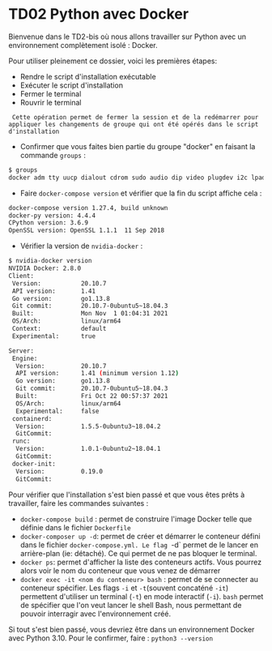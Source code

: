 # TD02 Python avec Docker


Bienvenue dans le TD2-bis où nous allons travailler sur Python avec un environnement complètement isolé : Docker. 

Pour utiliser pleinement ce dossier, voici les premières étapes:  
- Rendre le script d'installation exécutable
- Exécuter le script d'installation
- Fermer le terminal
- Rouvrir le terminal

``` Cette opération permet de fermer la session et de la redémarrer pour appliquer les changements de groupe qui ont été opérés dans le script d'installation```

- Confirmer que vous faites bien partie du groupe "docker" en faisant la commande `groups` : 

```bash
$ groups
docker adm tty uucp dialout cdrom sudo audio dip video plugdev i2c lpadmin gdm lightdm sambashare weston-launch gpio kali
```

- Faire `docker-compose version` et vérifier que la fin du script affiche cela :

```bash
docker-compose version 1.27.4, build unknown
docker-py version: 4.4.4
CPython version: 3.6.9
OpenSSL version: OpenSSL 1.1.1  11 Sep 2018
```
 
- Vérifier la version de `nvidia-docker` :

```bash
$ nvidia-docker version
NVIDIA Docker: 2.8.0
Client:
 Version:           20.10.7
 API version:       1.41
 Go version:        go1.13.8
 Git commit:        20.10.7-0ubuntu5~18.04.3
 Built:             Mon Nov  1 01:04:31 2021
 OS/Arch:           linux/arm64
 Context:           default
 Experimental:      true

Server:
 Engine:
  Version:          20.10.7
  API version:      1.41 (minimum version 1.12)
  Go version:       go1.13.8
  Git commit:       20.10.7-0ubuntu5~18.04.3
  Built:            Fri Oct 22 00:57:37 2021
  OS/Arch:          linux/arm64
  Experimental:     false
 containerd:
  Version:          1.5.5-0ubuntu3~18.04.2
  GitCommit:
 runc:
  Version:          1.0.1-0ubuntu2~18.04.1
  GitCommit:
 docker-init:
  Version:          0.19.0
  GitCommit:
```


Pour vérifier que l'installation s'est bien passé et que vous êtes prêts à travailler, faire les commandes suivantes : 
- `docker-compose build` : permet de construire l'image Docker telle que définie dans le fichier `Dockerfile`
- `docker-composer up -d`: permet de créer et démarrer le conteneur défini dans le fichier `docker-compose.yml. Le flag `-d` permet de le lancer en arrière-plan (ie: détaché). Ce qui permet de ne pas bloquer le terminal.
- `docker ps`: permet d'afficher la liste des conteneurs actifs. Vous pourrez alors voir le nom du conteneur que vous venez de démarrer 
- `docker exec -it <nom du conteneur> bash` : permet de se connecter au conteneur spécifier. Les flags `-i` et `-t`(souvent concaténé `-it`) permettent d'utiliser un terminal (`-t`) en mode interactif (`-i`). `bash` permet de spécifier que l'on veut lancer le shell Bash, nous permettant de pouvoir interragir avec l'environnement créé.

Si tout s'est bien passé, vous devriez être dans un environnement Docker avec Python 3.10. Pour le confirmer, faire : `python3 --version`

